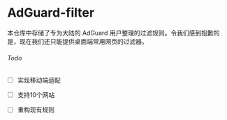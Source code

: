 # AdGuard-filter
本仓库中存储了专为大陆的 AdGuard 用户整理的过滤规则。令我们感到抱歉的是，现在我们还只能提供桌面端常用网页的过滤器。

###### Todo

- [ ] 实现移动端适配

- [ ] 支持10个网站

- [ ] 重构现有规则
